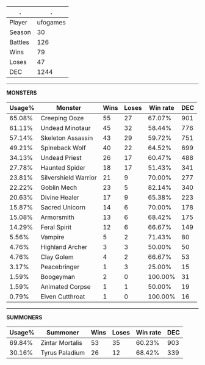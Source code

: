 .|.
|-|-
Player|ufogames
Season|30
Battles|126
Wins|79
Loses|47
DEC|1244

---
**MONSTERS**

Usage%|Monster|Wins|Loses|Win rate|DEC|
-|-|-|-|-|-|
65.08%|Creeping Ooze|55|27|67.07%|901|
61.11%|Undead Minotaur|45|32|58.44%|776|
57.14%|Skeleton Assassin|43|29|59.72%|751|
49.21%|Spineback Wolf|40|22|64.52%|699|
34.13%|Undead Priest|26|17|60.47%|488|
27.78%|Haunted Spider|18|17|51.43%|341|
23.81%|Silvershield Warrior|21|9|70.00%|277|
22.22%|Goblin Mech|23|5|82.14%|340|
20.63%|Divine Healer|17|9|65.38%|223|
15.87%|Sacred Unicorn|14|6|70.00%|178|
15.08%|Armorsmith|13|6|68.42%|175|
14.29%|Feral Spirit|12|6|66.67%|149|
5.56%|Vampire|5|2|71.43%|80|
4.76%|Highland Archer|3|3|50.00%|50|
4.76%|Clay Golem|4|2|66.67%|53|
3.17%|Peacebringer|1|3|25.00%|15|
1.59%|Boogeyman|2|0|100.00%|31|
1.59%|Animated Corpse|1|1|50.00%|19|
0.79%|Elven Cutthroat|1|0|100.00%|16|

---
**SUMMONERS**

Usage%|Summoner|Wins|Loses|Win rate|DEC|
-|-|-|-|-|-|
69.84%|Zintar Mortalis|53|35|60.23%|903|
30.16%|Tyrus Paladium|26|12|68.42%|339|
